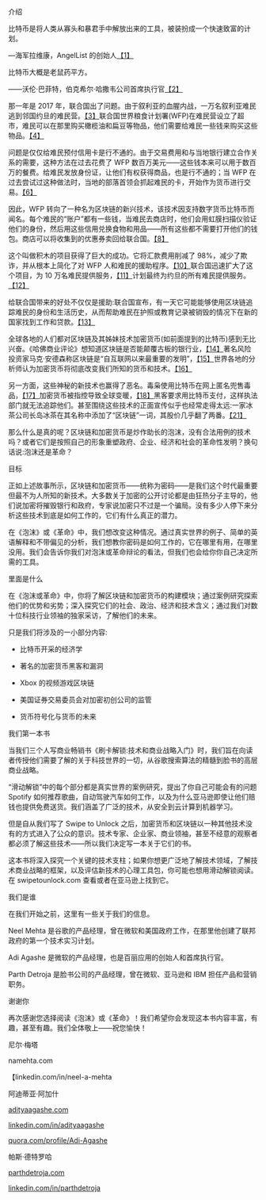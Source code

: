<link rel="stylesheet" type="text/css" href="stylesheet.css"> <title>part0006</title>

介绍

比特币是将人类从寡头和暴君手中解放出来的工具，被装扮成一个快速致富的计划。

—海军拉维康，AngelList 的创始人[【1】](part0040.xhtml#a5KR)

比特币大概是老鼠药平方。

——沃伦·巴菲特，伯克希尔·哈撒韦公司首席执行官[【2】](part0040.xhtml#a582)

<link rel="stylesheet" type="text/css" href="stylesheet.css"> <title>part0007</title>

那一年是 2017 年，联合国出了问题。由于叙利亚的血腥内战，一万名叙利亚难民逃到邻国约旦的难民营。[【3】](part0040.xhtml#a6T6)联合国世界粮食计划署(WFP)在难民营设立了超市，难民可以在那里购买橄榄油和扁豆等物品，他们需要给难民一些钱来购买这些物品。[【4】](part0040.xhtml#a6T7)

问题是仅仅给难民预付信用卡是行不通的。由于交易费用和与当地银行建立合作关系的需要，这种方法在过去花费了 WFP 数百万美元——这些钱本来可以用于数百万的餐费。给难民发放身份证，让他们有权获得商品，也是行不通的；当 WFP 在过去尝试过这种做法时，当地的部落首领会抓起难民的卡，开始作为货币进行交易。[【6】](part0040.xhtml#a58N)

因此，WFP 转向了一种名为区块链的新兴技术，该技术因支持数字货币比特币而闻名。每个难民的“账户”都有一些钱，当难民去商店时，他们会用虹膜扫描仪验证他们的身份，然后用这些信用兑换食物和用品——所有这些都不需要打开他们的钱包。商店可以将收集到的优惠券卖回给联合国。[【8】](part0040.xhtml#a6HF)

这个叫做积木的项目获得了巨大的成功。它将汇款费用削减了 98%，减少了欺诈，并从根本上简化了对 WFP 人和难民的援助程序。[【10】](part0040.xhtml#a6DW)联合国迅速扩大了这个项目，为 10 万名难民提供服务，[【11】](part0040.xhtml#a6DX)计划最终为约旦的所有难民提供服务。[【12】](part0040.xhtml#a6DY)

给联合国带来的好处不仅仅是援助:联合国宣布，有一天它可能能够使用区块链追踪难民的身份和生活历史，从而帮助难民在护照或教育记录被销毁的情况下在新的国家找到工作和贷款。[【13】](part0040.xhtml#a5S4)

全球各地的人们都对区块链及其姊妹技术加密货币(如前面提到的比特币)感到无比兴奋。《哈佛商业评论》想知道区块链是否能颠覆古板的银行业，[【14】](part0040.xhtml#a5D8)著名风险投资家马克·安德森称区块链是“自互联网以来最重要的发明”，[【15】](part0040.xhtml#a5D9)世界各地的分析师认为加密货币将彻底改变我们所知的货币和技术。[【16】](part0040.xhtml#a5DA)

另一方面，这些神秘的新技术也赢得了恶名。毒枭使用比特币在网上匿名兜售毒品，[【17】](part0040.xhtml#a5M0)加密货币被指控导致全球变暖，[【18】](part0040.xhtml#a5M1)黑客要求用比特币支付，这样执法部门就无法追踪他们。甚至围绕这些技术的正面宣传似乎也经常走得太远:一家冰茶公司长岛冰茶在其名称中添加了“区块链”一词，其股价几乎翻了两番。[【21】](part0040.xhtml#a5M4)

那么什么是真的呢？区块链和加密货币是炒作助长的泡沫，没有合法用例的技术吗？或者它们是按照自己的形象重塑政府、企业、经济和社会的革命性发明？换句话说:泡沫还是革命？

<link rel="stylesheet" type="text/css" href="stylesheet.css"> <title>part0008</title>

目标

正如上述故事所示，区块链和加密货币——统称为密码——是我们这个时代最重要但最不为人所知的新技术。大多数关于加密的公开讨论都是由狂热分子主导的，他们说加密将摧毁银行和政府，专家说加密只不过是一个骗局。没有多少人停下来分析这些技术到底是如何工作的，它们有什么真正的潜力。

在《泡沫》或《革命》中，我们想改变这种情况。通过真实世界的例子、简单的英语解释和不带偏见的分析，我们想教你密码是如何工作的，它在哪里有用，在哪里没用。我们会告诉你我们对泡沫或革命辩论的看法，但我们也会给你你自己决定所需的工具。

里面是什么

在《泡沫或革命》中，你将了解区块链和加密货币的构建模块；通过案例研究探索他们的优势和劣势；深入探究它们的社会、政治、经济和技术含义；通过我们对数十位科技行业领袖的独家采访，了解他们的未来。

只是我们将涉及的一小部分内容:

*   比特币开采的经济学

*   著名的加密货币黑客和漏洞

*   Xbox 的视频游戏区块链

*   美国证券交易委员会对加密初创公司的监管

*   货币符号化与货币的未来

<link rel="stylesheet" type="text/css" href="stylesheet.css"> <title>part0009</title>

我们第一本书

当我们三个人写商业畅销书《刷卡解锁:技术和商业战略入门》时，我们旨在向读者传授他们需要了解的关于科技世界的一切，从谷歌搜索算法的精髓到脸书的高层商业战略。

“滑动解锁”中的每个部分都是真实世界的案例研究，提出了你自己可能会有的问题 Spotify 如何推荐歌曲，自动驾驶汽车如何工作，以及为什么亚马逊即使让他们赔钱也提供免费送货。我们涵盖了广泛的技术，从安全到云计算到机器学习。

但是自从我们写了 Swipe to Unlock 之后，加密货币和区块链以一种其他技术没有的方式进入了公众的意识。技术专家、企业家、商业领袖，甚至不经意的观察者都必须了解这些技术——所以我们决定写一本关于它们的书。

这本书将深入探究一个关键的技术支柱；如果你想更广泛地了解技术领域，了解技术商业战略的框架，以及评估新技术的心理工具包，你可能也想用滑动解锁阅读。在 swipetounlock.com 查看或者在亚马逊上找到它。

<link rel="stylesheet" type="text/css" href="stylesheet.css"> <title>part0010</title>

我们是谁

在我们开始之前，这里有一些关于我们的信息。

Neel Mehta 是谷歌的产品经理，曾在微软和美国政府工作，在那里他创建了联邦政府的第一个技术实习计划。

Adi Agashe 是微软的产品经理，也是百丽应用的创始人和首席执行官。

Parth Detroja 是脸书公司的产品经理，曾在微软、亚马逊和 IBM 担任产品和营销职务。

谢谢你

再次感谢您选择阅读《泡沫》或《革命》！我们希望你会发现这本书内容丰富，有趣，甚至有趣。我们全体敬上——祝您愉快！

尼尔·梅塔

namehta.com

【linkedin.com/in/neel-a-mehta 

阿迪蒂亚·阿加什

[adityaagashe.com](https://adityaagashe.com/)

[linkedin.com/in/adityaagashe](https://linkedin.com/in/adityaagashe)

[quora.com/profile/Adi-Agashe](https://www.quora.com/profile/Adi-Agashe)

帕斯·德特罗哈

[parthdetroja.com](http://parthdetroja.com/)

[linkedin.com/in/parthdetroja](https://linkedin.com/in/parthdetroja)
